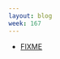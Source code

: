 ```yaml
---
layout: blog
week: 167
---
```


* [FIXME](https://blog.acolyer.org/2018/06/22/automated-localization-for-unreproducible-builds/)
